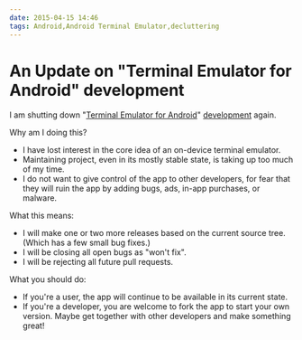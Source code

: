 ```yaml
---
date: 2015-04-15 14:46
tags: Android,Android Terminal Emulator,decluttering
---
```


# An Update on "Terminal Emulator for Android" development

I am shutting down "[Terminal Emulator for Android](https://play.google.com/store/apps/details?id=jackpal.androidterm&hl=en)"
[development](https://github.com/jackpal/Android-Terminal-Emulator) again.

Why am I doing this?

* I have lost interest in the core idea of an on-device terminal emulator.
* Maintaining project, even in its mostly stable state, is taking up too much of my time.
* I do not want to give control of the app to other developers, for fear that they will ruin the app by adding bugs, ads, in-app purchases, or malware.

What this means:

* I will make one or two more releases based on the current source tree. (Which has a few small bug fixes.)
* I will be closing all open bugs as "won't fix".
* I will be rejecting all future pull requests.

What you should do:

* If you're a user, the app will continue to be available in its current state.
* If you're a developer, you are welcome to fork the app to start your own version. Maybe get together with other developers and make something great!
